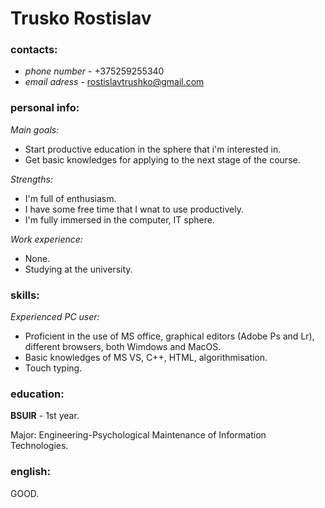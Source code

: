 # **Trusko Rostislav**

### contacts:

+ *phone number* - +375259255340
+ *email adress* - rostislavtrushko@gmail.com

### personal info:


*Main goals:*
- Start productive education in the sphere that i'm interested in.
- Get basic knowledges for applying to the next stage of the course.
  
*Strengths:*
- I'm full of enthusiasm.
- I have some free time that I wnat to use productively.
- I'm fully immersed in the computer, IT sphere.

*Work experience:*
- None.
- Studying at the university.

### skills:

*Experienced PC user:*
  + Proficient in the use of MS office, graphical editors (Adobe Ps and Lr), different browsers, both Wimdows and MacOS.
  + Basic knowledges of MS VS, C++, HTML, algorithmisation.
  + Touch typing.

### education:

**BSUIR** - 1st year.

Major: Engineering-Psychological Maintenance of Information Technologies.

### english:

GOOD.
